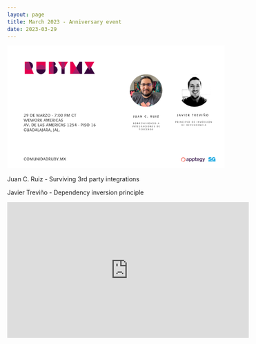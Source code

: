 ```yaml
---
layout: page
title: March 2023 - Anniversary event
date: 2023-03-29
---
```


![](/images/eventos/marzo_2023/tercer_anuncio.png)

Juan C. Ruiz - Surviving 3rd party integrations

Javier Treviño - Dependency inversion principle

<iframe width="560" height="315" src="https://www.youtube.com/embed/A1mnSgeE4DU" title="YouTube video player" frameborder="0" allow="accelerometer; autoplay; clipboard-write; encrypted-media; gyroscope; picture-in-picture; web-share" allowfullscreen></iframe>

